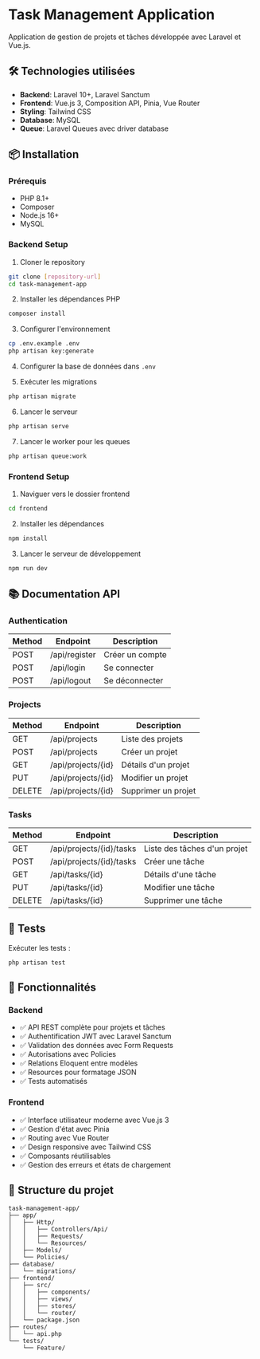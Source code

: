 # Task Management Application

Application de gestion de projets et tâches développée avec Laravel et Vue.js.

## 🛠️ Technologies utilisées

- **Backend**: Laravel 10+, Laravel Sanctum
- **Frontend**: Vue.js 3, Composition API, Pinia, Vue Router
- **Styling**: Tailwind CSS
- **Database**: MySQL
- **Queue**: Laravel Queues avec driver database

## 📦 Installation

### Prérequis
- PHP 8.1+
- Composer
- Node.js 16+
- MySQL

### Backend Setup

1. Cloner le repository
```bash
git clone [repository-url]
cd task-management-app
```

2. Installer les dépendances PHP
```bash
composer install
```

3. Configurer l'environnement
```bash
cp .env.example .env
php artisan key:generate
```

4. Configurer la base de données dans `.env`

5. Exécuter les migrations
```bash
php artisan migrate
```

6. Lancer le serveur
```bash
php artisan serve
```

7. Lancer le worker pour les queues
```bash
php artisan queue:work
```

### Frontend Setup

1. Naviguer vers le dossier frontend
```bash
cd frontend
```

2. Installer les dépendances
```bash
npm install
```

3. Lancer le serveur de développement
```bash
npm run dev
```

## 📚 Documentation API

### Authentication

| Method | Endpoint | Description |
|--------|----------|-------------|
| POST | /api/register | Créer un compte |
| POST | /api/login | Se connecter |
| POST | /api/logout | Se déconnecter |

### Projects

| Method | Endpoint | Description |
|--------|----------|-------------|
| GET | /api/projects | Liste des projets |
| POST | /api/projects | Créer un projet |
| GET | /api/projects/{id} | Détails d'un projet |
| PUT | /api/projects/{id} | Modifier un projet |
| DELETE | /api/projects/{id} | Supprimer un projet |

### Tasks

| Method | Endpoint | Description |
|--------|----------|-------------|
| GET | /api/projects/{id}/tasks | Liste des tâches d'un projet |
| POST | /api/projects/{id}/tasks | Créer une tâche |
| GET | /api/tasks/{id} | Détails d'une tâche |
| PUT | /api/tasks/{id} | Modifier une tâche |
| DELETE | /api/tasks/{id} | Supprimer une tâche |

## 🧪 Tests

Exécuter les tests :
```bash
php artisan test
```

## 🚀 Fonctionnalités

### Backend
- ✅ API REST complète pour projets et tâches
- ✅ Authentification JWT avec Laravel Sanctum
- ✅ Validation des données avec Form Requests
- ✅ Autorisations avec Policies
- ✅ Relations Eloquent entre modèles
- ✅ Resources pour formatage JSON
- ✅ Tests automatisés

### Frontend
- ✅ Interface utilisateur moderne avec Vue.js 3
- ✅ Gestion d'état avec Pinia
- ✅ Routing avec Vue Router
- ✅ Design responsive avec Tailwind CSS
- ✅ Composants réutilisables
- ✅ Gestion des erreurs et états de chargement

## 📁 Structure du projet

```
task-management-app/
├── app/
│   ├── Http/
│   │   ├── Controllers/Api/
│   │   ├── Requests/
│   │   └── Resources/
│   ├── Models/
│   └── Policies/
├── database/
│   └── migrations/
├── frontend/
│   ├── src/
│   │   ├── components/
│   │   ├── views/
│   │   ├── stores/
│   │   └── router/
│   └── package.json
├── routes/
│   └── api.php
└── tests/
    └── Feature/
```

